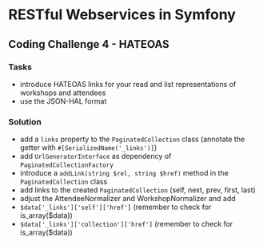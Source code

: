 # RESTful Webservices in Symfony

## Coding Challenge 4 - HATEOAS

### Tasks

- introduce HATEOAS links for your read and list representations of workshops and attendees
- use the JSON-HAL format

### Solution

- add a `links` property to the `PaginatedCollection` class (annotate the getter with `#[SerializedName('_links')]`)
- add `UrlGeneratorInterface` as dependency of `PaginatedCollectionFactory`
- introduce a `addLink(string $rel, string $href)` method in the `PaginatedCollection` class
- add links to the created `PaginatedCollection` (self, next, prev, first, last)
- adjust the AttendeeNormalizer and WorkshopNormalizer and add
- `$data['_links']['self']['href']` (remember to check for is_array($data))
- `$data['_links']['collection']['href']` (remember to check for is_array($data))
